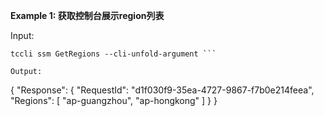 **Example 1: 获取控制台展示region列表**



Input: 

```
tccli ssm GetRegions --cli-unfold-argument ```

Output: 
```
{
    "Response": {
        "RequestId": "d1f030f9-35ea-4727-9867-f7b0e214feea",
        "Regions": [
            "ap-guangzhou",
            "ap-hongkong"
        ]
    }
}
```

